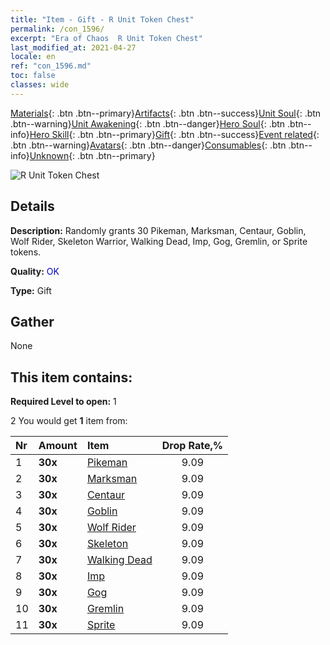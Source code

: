 ```yaml
---
title: "Item - Gift - R Unit Token Chest"
permalink: /con_1596/
excerpt: "Era of Chaos  R Unit Token Chest"
last_modified_at: 2021-04-27
locale: en
ref: "con_1596.md"
toc: false
classes: wide
---
```

 [Materials](/Items/){: .btn .btn--primary}[Artifacts](/Items/Artifacts/){: .btn .btn--success}[Unit Soul](/Items/UnitSoul/){: .btn .btn--warning}[Unit Awakening](/Items/UnitAwakening/){: .btn .btn--danger}[Hero Soul](/Items/HeroSoul/){: .btn .btn--info}[Hero Skill](/Items/HeroSkill/){: .btn .btn--primary}[Gift](/Items/Gift/){: .btn .btn--success}[Event related](/Items/Events/){: .btn .btn--warning}[Avatars](/Items/Avatars/){: .btn .btn--danger}[Consumables](/Items/Consumables/){: .btn .btn--info}[Unknown](/Items/Unknown/){: .btn .btn--primary}

 ![R Unit Token Chest](/images/t/i_907208.png)

## Details
 **Description:** Randomly grants 30 Pikeman, Marksman, Centaur, Goblin, Wolf Rider, Skeleton Warrior, Walking Dead, Imp, Gog, Gremlin, or Sprite tokens.

 **Quality:** <span style="color: #0000CD">OK</span>

 **Type:** Gift

## Gather

  None

## This item contains:

 **Required Level to open:** 1

 2 You would get **1** item  from:

  | Nr | Amount |     Item    | Drop Rate,% |
  |:---|:-------|:------------|:---------:|
  | 1 |  **30x** | [Pikeman](/Items/unt_190/) | 9.09 | 
  | 2 |  **30x** | [Marksman](/Items/unt_191/) | 9.09 | 
  | 3 |  **30x** | [Centaur](/Items/unt_199/) | 9.09 | 
  | 4 |  **30x** | [Goblin](/Items/unt_217/) | 9.09 | 
  | 5 |  **30x** | [Wolf Rider](/Items/unt_218/) | 9.09 | 
  | 6 |  **30x** | [Skeleton](/Items/unt_208/) | 9.09 | 
  | 7 |  **30x** | [Walking Dead](/Items/unt_209/) | 9.09 | 
  | 8 |  **30x** | [Imp](/Items/unt_226/) | 9.09 | 
  | 9 |  **30x** | [Gog](/Items/unt_227/) | 9.09 | 
  | 10 |  **30x** | [Gremlin](/Items/unt_235/) | 9.09 | 
  | 11 |  **30x** | [Sprite](/Items/unt_262/) | 9.09 | 
